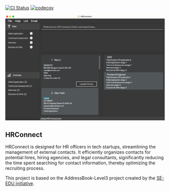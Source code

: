 [![CI Status](https://github.com/se-edu/addressbook-level3/workflows/Java%20CI/badge.svg)](https://github.com/se-edu/addressbook-level3/actions) [![codecov](https://codecov.io/gh/AY2324S2-CS2103-F15-3/tp/graph/badge.svg?token=NYM3SACDB7)](https://codecov.io/gh/AY2324S2-CS2103-F15-3/tp)

![Ui](docs/images/Ui.png)

## HRConnect

HRConnect is designed for HR officers in tech startups, streamlining the management of external contacts. 
It efficiently organizes contacts for potential hires, hiring agencies, and legal consultants, significantly 
reducing the time spent searching for contact information, thereby optimizing the recruiting process.

This project is based on the AddressBook-Level3 project created by the [SE-EDU initiative](https://se-education.org).